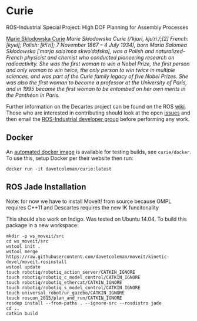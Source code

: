 Curie
=========

ROS-Industrial Special Project: High DOF Planning for Assembly Processes

[Marie Skłodowska Curie](https://en.wikipedia.org/wiki/Marie_Curie) _Marie Skłodowska Curie (/ˈkjʊri, kjʊˈriː/;[2] French: [kyʁi]; Polish: [kʲiˈri]; 7 November 1867 – 4 July 1934), born Maria Salomea Skłodowska [ˈmarja salɔˈmɛa skwɔˈdɔfska], was a Polish and naturalized-French physicist and chemist who conducted pioneering research on radioactivity. She was the first woman to win a Nobel Prize, the first person and only woman to win twice, the only person to win twice in multiple sciences, and was part of the Curie family legacy of five Nobel Prizes. She was also the first woman to become a professor at the University of Paris, and in 1995 became the first woman to be entombed on her own merits in the Panthéon in Paris._

Further information on the Decartes project can be found on the ROS [wiki](http://wiki.ros.org/curie).  Those who are interested in contributing should look at the open [issues](https://github.com/ros-industrial-consortium/curie/issues) and then email the [ROS-Industrial developer group](mailto:swri-ros-pkg-dev@googlegroups.com) before performing any work.

## Docker

An [automated docker image](https://hub.docker.com/r/davetcoleman/curie/builds/) is available for testing builds, see ``curie/docker``. To use this, setup Docker per their website then run:

    docker run -it davetcoleman/curie:latest

## ROS Jade Installation

Note: for now we have to install MoveIt! from source because OMPL requires C++11 and Descartes requires the new IK funcitonality

This should also work on Indigo. Was tested on Ubuntu 14.04. To build this package in a new workspace:

    mkdir -p ws_moveit/src
    cd ws_moveit/src
    wstool init .
    wstool merge https://raw.githubusercontent.com/davetcoleman/moveit/kinetic-devel/moveit.rosinstall
    wstool update
    touch robotiq/robotiq_action_server/CATKIN_IGNORE
    touch robotiq/robotiq_c_model_control/CATKIN_IGNORE
    touch robotiq/robotiq_ethercat/CATKIN_IGNORE
    touch robotiq/robotiq_s_model_control/CATKIN_IGNORE
    touch universal_robot/ur_gazebo/CATKIN_IGNORE
    touch roscon_2015/plan_and_run/CATKIN_IGNORE
    rosdep install --from-paths . --ignore-src --rosdistro jade
    cd ..
    catkin build
